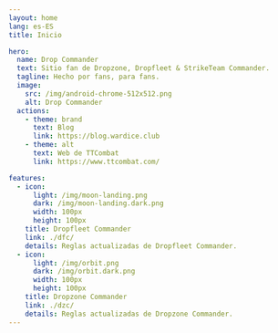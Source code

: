 ```yaml
---
layout: home
lang: es-ES
title: Inicio

hero:
  name: Drop Commander
  text: Sitio fan de Dropzone, Dropfleet & StrikeTeam Commander.
  tagline: Hecho por fans, para fans.
  image:
    src: /img/android-chrome-512x512.png
    alt: Drop Commander
  actions:
    - theme: brand
      text: Blog
      link: https://blog.wardice.club
    - theme: alt
      text: Web de TTCombat
      link: https://www.ttcombat.com/

features:
  - icon:
      light: /img/moon-landing.png
      dark: /img/moon-landing.dark.png
      width: 100px
      height: 100px
    title: Dropfleet Commander
    link: ./dfc/
    details: Reglas actualizadas de Dropfleet Commander.
  - icon:
      light: /img/orbit.png
      dark: /img/orbit.dark.png
      width: 100px
      height: 100px
    title: Dropzone Commander
    link: ./dzc/
    details: Reglas actualizadas de Dropzone Commander.
---
```

